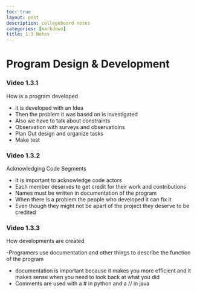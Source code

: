 ```yaml
---
toc: true
layout: post
description: collegeboard notes
categories: [markdown]
title: 1.3 Notes 
---
```

# Program Design & Development


### Video 1.3.1
How is a program developed
- it is developed with an Idea
- Then the problem it was based on is investigated
- Also we have to talk about constraints 
- Observation with surveys and observatiolns 
- Plan Out design and organize tasks
- Make test

### Video 1.3.2

Acknowledging Code Segments
- It is important to acknowledge code actors 
- Each member deserves to get credit for their work and contributions 
- Names must be written in documentation of the program
- When there is a problem the people who developed it can fix it 
- Even though they might not be apart of the project they deserve to be credited 

### Video 1.3.3


How developments are created 

-Programers use documentation and other things to describe the function of the program
- documentation is important because it makes you more efficient and it makes sense when you need to look back at what you did
- Comments are used with a # in python and a // in java 

